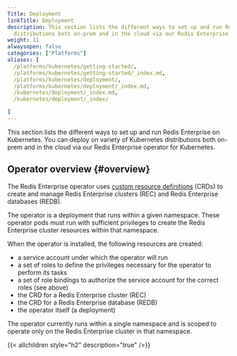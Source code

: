 ```yaml
---
Title: Deployment
linkTitle: Deployment
description: This section lists the different ways to set up and run Redis Enterprise on Kubernetes. You can deploy on variety of Kubernetes   
  distributions both on-prem and in the cloud via our Redis Enterprise Operator for Kubernetes.
weight: 11
alwaysopen: false
categories: ["Platforms"]
aliases: [
  /platforms/kubernetes/getting-started/,
  /platforms/kubernetes/getting-started/_index.md,
  /platforms/kubernetes/deployment/,
  /platforms/kubernetes/deployment/_index.md,
  /kubernetes/deployment/_index.md,
  /kubernetes/deployment/_index/

]
---
```


This section lists the different ways to set up and run Redis Enterprise on Kubernetes. You can deploy on variety of Kubernetes distributions both on-prem and in the cloud via our Redis Enterprise operator for Kubernetes.

## Operator overview {#overview}

The Redis Enterprise operator uses [custom resource definitions](https://kubernetes.io/docs/concepts/extend-kubernetes/api-extension/custom-resources/#customresourcedefinitions) (CRDs) to create and manage Redis Enterprise clusters (REC) and Redis Enterprise databases (REDB).

The operator is a deployment that runs within a given namespace. These operator pods must run with sufficient privileges to create the Redis Enterprise cluster resources within that namespace.

When the operator is installed, the following resources are created:

* a service account under which the operator will run
* a set of roles to define the privileges necessary for the operator to perform its tasks
* a set of role bindings to authorize the service account for the correct roles (see above)
* the CRD for a Redis Enterprise cluster (REC)
* the CRD for a Redis Enterprise database (REDB)
* the operator itself (a deployment)

The operator currently runs within a single namespace and is scoped to operate only on the Redis Enterprise cluster in that namespace.

{{< allchildren style="h2" description="true" />}}
